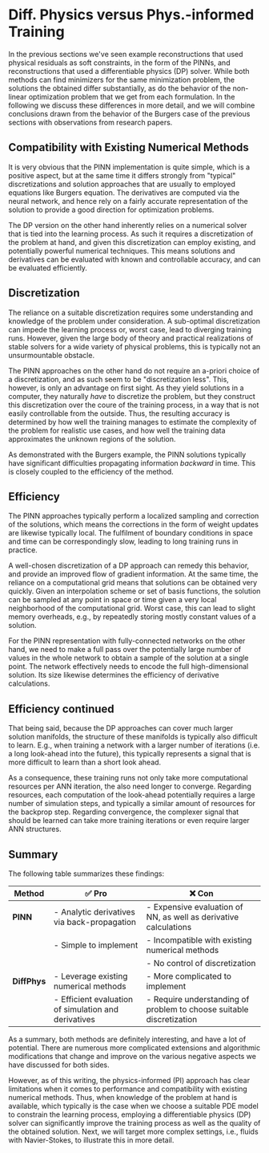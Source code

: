 Diff. Physics versus Phys.-informed Training
=======================

In the previous sections we've seen example reconstructions that used physical residuals as soft constraints, in the form of the PINNs, and reconstructions that used a differentiable physics (DP) solver. While both methods can find minimizers for the same minimization problem, the solutions the obtained differ substantially, as do the behavior of the non-linear optimization problem that we get from each formulation. In the following we discuss these differences in more detail, and we will combine conclusions drawn from the behavior of the Burgers case of the previous sections with observations from research papers.

## Compatibility with Existing Numerical Methods

It is very obvious that the PINN implementation is quite simple, which is a positive aspect, but at the same time it differs strongly from "typical" discretizations and solution approaches that are usually to employed equations like Burgers equation. The derivatives are computed via the neural network, and hence rely on a fairly accurate representation of the solution to provide a good direction for optimization problems.

The DP version on the other hand inherently relies on a numerical solver that is tied into the learning process. As such it requires a discretization of the problem at hand, and given this discretization can employ existing, and potentially powerful numerical techniques. This means solutions and derivatives can be evaluated with known and controllable accuracy, and can be evaluated efficiently.

## Discretization

The reliance on a suitable discretization requires some understanding and knowledge of the problem under consideration. A sub-optimal discretization can impede the learning process or, worst case, lead to diverging training runs. However, given the large body of theory and practical realizations of stable solvers for a wide variety of physical problems, this is typically not an unsurmountable obstacle.

The PINN approaches on the other hand do not require an a-priori choice of a discretization, and as such seem to be "discretization less". This, however, is only an advantage on first sight. As they yield solutions in a computer, they naturally _have_ to discretize the problem, but they construct this discretization over the coure of the training process, in a way that is not easily controllable from the outside. Thus, the resulting accuracy is determined by how well the training manages to estimate the complexity of the problem for realistic use cases, and how well the training data approximates the unknown regions of the solution.

As demonstrated with the Burgers example, the PINN solutions typically have significant difficulties propagating information _backward_ in time. This is closely coupled to the efficiency of the method.

## Efficiency

The PINN approaches typically perform a localized sampling and correction of the solutions, which means the corrections in the form of weight updates are likewise typically local. The fulfilment of boundary conditions in space and time can be correspondingly slow, leading to long training runs in practice.

A well-chosen discretization of a DP approach can remedy this behavior, and provide an improved flow of gradient information. At the same time, the reliance on a computational grid means that solutions can be obtained very quickly. Given an interpolation scheme or set of basis functions, the solution can be sampled at any point in space or time given a very local neighborhood of the computational grid. Worst case, this can lead to slight memory overheads, e.g., by repeatedly storing mostly constant values of a solution.

For the PINN representation with fully-connected networks on the other hand, we need to make a full pass over the potentially large number of values in the whole network to obtain a sample of the solution at a single point. The network effectively needs to encode the full high-dimensional solution. Its size likewise determines the efficiency of derivative calculations.

## Efficiency continued

That being said, because the DP approaches can cover much larger solution manifolds, the structure of these manifolds is typically also difficult to learn. E.g., when training a network with a larger number of iterations (i.e. a long look-ahead into the future), this typically represents a signal that is more difficult to learn than a short look ahead. 

As a consequence, these training runs not only take more computational resources per ANN iteration, the also need longer to converge. Regarding resources, each computation of the look-ahead potentially requires a large number of simulation steps, and typically a similar amount of resources for the backprop step. Regarding convergence, the complexer signal that should be learned can take more training iterations or even require larger ANN structures. 

## Summary

The following table summarizes these findings:

| Method   |  ✅ Pro   |  ❌ Con  |
|----------|-------------|------------|
| **PINN** | - Analytic derivatives via back-propagation  | - Expensive evaluation of NN, as well as derivative calculations | 
|          | - Simple to implement  | - Incompatible with existing numerical methods     | 
|          |                  | - No control of discretization  | 
| **DiffPhys** | - Leverage existing numerical methods | - More complicated to implement  | 
|          | - Efficient evaluation of simulation and derivatives | - Require understanding of problem to choose suitable discretization |

As a summary, both methods are definitely interesting, and have a lot of potential. There are numerous more complicated extensions and algorithmic modifications that change and improve on the various negative aspects we have discussed for both sides.

However, as of this writing, the physics-informed (PI) approach has clear limitations when it comes to performance and compatibility with existing numerical methods. Thus, when knowledge of the problem at hand is available, which typically is the case when we choose a suitable PDE model to constrain the learning process, employing a differentiable physics (DP) solver can significantly improve the training process as well as the quality of the obtained solution. Next, we will target more complex settings, i.e., fluids with Navier-Stokes, to illustrate this in more detail.


